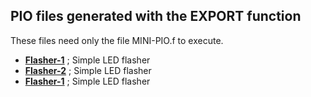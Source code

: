 ## PIO files generated with the EXPORT function ##

These files need only the file MINI-PIO.f to execute.

- [****Flasher-1****](Flash-1.f) ; Simple LED flasher
- [****Flasher-2****](Flash-2.f) ; Simple LED flasher
- [****Flasher-1****](Multiflash.f) ; Simple LED flasher

